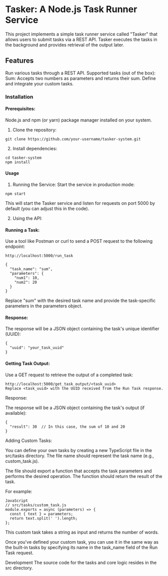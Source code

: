# Tasker: A Node.js Task Runner Service
This project implements a simple task runner service called "Tasker" that allows users to submit tasks via a REST API. Tasker executes the tasks in the background and provides retrieval of the output later.

## Features
Run various tasks through a REST API.
Supported tasks (out of the box):
Sum: Accepts two numbers as parameters and returns their sum.
Define and integrate your custom tasks.
### Installation
#### Prerequisites:

Node.js and npm (or yarn) package manager installed on your system.
1. Clone the repository:

```
git clone https://github.com/your-username/tasker-system.git
```
2. Install dependencies:
```
cd tasker-system
npm install
```
#### Usage
1. Running the Service:
Start the service in production mode:
```
npm start
```

This will start the Tasker service and listen for requests on port 5000 by default (you can adjust this in the code).



2. Using the API:
#### Running a Task:

Use a tool like Postman or curl to send a POST request to the following endpoint:
```
http://localhost:5000/run_task

{
  "task_name": "sum",
  "parameters": {
    "num1": 10,
    "num2": 20
  }
}
```
Replace "sum" with the desired task name and provide the task-specific parameters in the parameters object.

#### Response:

The response will be a JSON object containing the task's unique identifier (UUID):
```
{
  "uuid": "your_task_uuid"
}
```

#### Getting Task Output:

Use a GET request to retrieve the output of a completed task:
```
http://localhost:5000/get_task_output/<task_uuid>
Replace <task_uuid> with the UUID received from the Run Task response.
```
Response:

The response will be a JSON object containing the task's output (if available):

```
{
  "result": 30  // In this case, the sum of 10 and 20
}
```

Adding Custom Tasks:

You can define your own tasks by creating a new TypeScript file in the src/tasks directory. The file name should represent the task name (e.g., custom_task.js).

The file should export a function that accepts the task parameters and performs the desired operation. The function should return the result of the task.

For example:
```
JavaScript
// src/tasks/custom_task.js
module.exports = async (parameters) => {
  const { text } = parameters;
  return text.split(' ').length;
};
```

This custom task takes a string as input and returns the number of words.

Once you've defined your custom task, you can use it in the same way as the built-in tasks by specifying its name in the task_name field of the Run Task request.

Development
The source code for the tasks and core logic resides in the src directory. 